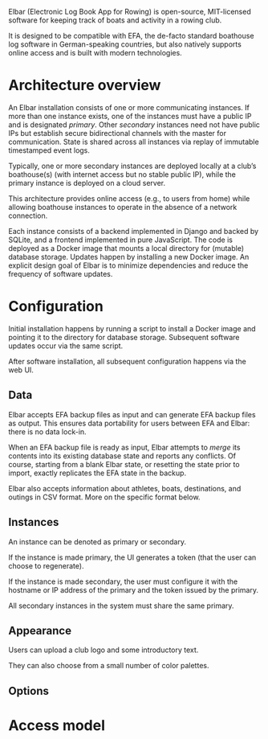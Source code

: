 Elbar (Electronic Log Book App for Rowing) is open-source, MIT-licensed software for keeping track of boats and activity in a rowing club.


It is designed to be compatible with EFA, the de-facto standard boathouse log software in German-speaking countries, but also natively supports online access and is built with modern technologies.


# Architecture overview


An Elbar installation consists of one or more communicating instances. If more than one instance exists, one of the instances must have a public IP and is designated *primary*. Other *secondary* instances need not have public IPs but establish secure bidirectional channels with the master for communication. State is shared across all instances via replay of immutable timestamped event logs.


Typically, one or more secondary instances are deployed locally at a club’s boathouse(s) (with internet access but no stable public IP), while the primary instance is deployed on a cloud server.


This architecture provides online access (e.g., to users from home) while allowing boathouse instances to operate in the absence of a network connection.


Each instance consists of a backend implemented in Django and backed by SQLite, and a frontend implemented in pure JavaScript. The code is deployed as a Docker image that mounts a local directory for (mutable) database storage. Updates happen by installing a new Docker image. An explicit design goal of Elbar is to minimize dependencies and reduce the frequency of software updates.


# Configuration


Initial installation happens by running a script to install a Docker image and pointing it to the directory for database storage. Subsequent software updates occur via the same script.


After software installation, all subsequent configuration happens via the web UI.


## Data


Elbar accepts EFA backup files as input and can generate EFA backup files as output. This ensures data portability for users between EFA and Elbar: there is no data lock-in.


When an EFA backup file is ready as input, Elbar attempts to *merge* its contents into its existing database state and reports any conflicts. Of course, starting from a blank Elbar state, or resetting the state prior to import, exactly replicates the EFA state in the backup.


Elbar also accepts information about athletes, boats, destinations, and outings in CSV format. More on the specific format below.


## Instances


An instance can be denoted as primary or secondary.


If the instance is made primary, the UI generates a token (that the user can choose to regenerate).


If the instance is made secondary, the user must configure it with the hostname or IP address of the primary and the token issued by the primary.


All secondary instances in the system must share the same primary.


## Appearance


Users can upload a club logo and some introductory text.


They can also choose from a small number of color palettes.


## Options


# Access model
